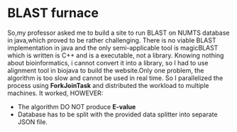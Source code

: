 # BLAST furnace
So,my professor asked me to build a site to run BLAST on NUMTS database in java,which proved to be rather challenging.
There is no viable BLAST implementation in java and the only semi-applicable tool is magicBLAST which is written is C++ and is a executable, not a library. Knowing nothing about bioinformatics, i cannot convert it into a library, so I had to use alignment tool in biojava to build the website.Only one problem, the algorithm is too slow and cannot be used in real time. So I parallelized the process using **ForkJoinTask** and distributed the workload to multiple machines. It worked, HOWEVER:

 - The algorithm DO NOT produce **E-value**
 - Database has to be split with the provided data splitter  into separate JSON file.
 
 
